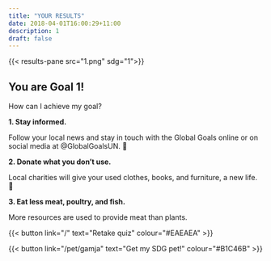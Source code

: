 ```yaml
---
title: "YOUR RESULTS"
date: 2018-04-01T16:00:29+11:00
description: 1
draft: false
---
```


{{< results-pane src="1.png" sdg="1">}}

You are Goal 1!
---

How can I achieve my goal?

**1. Stay informed.** 

Follow your local news and stay in touch with the Global Goals online or on social media at @GlobalGoalsUN. 

**2. Donate what you don’t use.** 

Local charities will give your used clothes, books, and furniture, a new life. 

**3. Eat less meat, poultry, and fish.** 

More resources are used to provide meat than plants.

{{< button link="/" text="Retake quiz" colour="#EAEAEA" >}}

{{< button link="/pet/gamja" text="Get my SDG pet!" colour="#B1C46B" >}}


